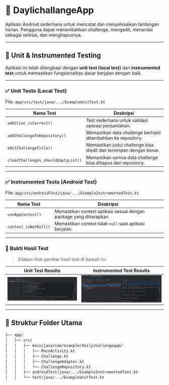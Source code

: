 # 🎯 DaylichallangeApp

Aplikasi Android sederhana untuk mencatat dan menyelesaikan tantangan harian. Pengguna dapat menambahkan challenge, mengedit, menandai sebagai selesai, dan menghapusnya.

---

## 🧪 Unit & Instrumented Testing

Aplikasi ini telah dilengkapi dengan **unit test (local test)** dan **instrumented test** untuk memastikan fungsionalitas dasar berjalan dengan baik.

---

### ✅ Unit Tests (Local Test)

File: `app/src/test/java/.../ExampleUnitTest.kt`

| Nama Test                        | Deskripsi                                                                 |
|----------------------------------|--------------------------------------------------------------------------|
| `addition_isCorrect()`           | Test sederhana untuk validasi operasi penjumlahan.                        |
| `addChallengeToRepository()`     | Memastikan data challenge berhasil ditambahkan ke repository.             |
| `editChallengeTitle()`           | Memastikan judul challenge bisa diedit dan tersimpan dengan benar.        |
| `clearChallenges_shouldEmptyList()` | Memastikan semua data challenge bisa dihapus dari repository.             |

---

### ✅ Instrumented Tests (Android Test)

File: `app/src/androidTest/java/.../ExampleInstrumentedTest.kt`

| Nama Test             | Deskripsi                                                       |
|------------------------|-----------------------------------------------------------------|
| `useAppContext()`      | Memastikan context aplikasi sesuai dengan package yang diharapkan. |
| `context_isNotNull()`  | Memastikan context tidak `null` saat aplikasi berjalan.        |

---

### 📸 Bukti Hasil Test

> Silakan lihat gambar hasil test di bawah ini.

| Unit Test Results | Instrumented Test Results |
|-------------------|---------------------------|
| ![Unit Test](screenshots/unit_test_result.png) | ![Instrumented Test](screenshots/instrumented_test_result.png) |

---

## 📂 Struktur Folder Utama

```bash
├── app/
│   ├── src/
│   │   ├── main/java/com/example/dailychallengeapp/
│   │   │   ├── MainActivity.kt
│   │   │   ├── Challenge.kt
│   │   │   ├── ChallengeAdapter.kt
│   │   │   └── ChallengeRepository.kt
│   │   ├── androidTest/java/.../ExampleInstrumentedTest.kt
│   │   └── test/java/.../ExampleUnitTest.kt

